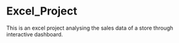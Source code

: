 # Excel_Project
This is an excel project analysing the sales data of a store through interactive dashboard.
